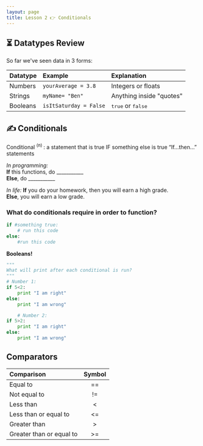 ```yaml
---
layout: page
title: Lesson 2 👉 Conditionals
---
```


## ⏳ Datatypes Review
So far we've seen data in 3 forms:

| Datatype | Example                | Explanation                         |
|:---------|:-----------------------|:------------------------------------|
| Numbers  | `yourAverage = 3.8`    | Integers or floats                  |
| Strings  | `myName= "Ben"`        | Anything inside "quotes"            |
| Booleans | `isItSaturday = False` | <kbd>true</kbd> or <kbd>false</kbd> |

## ✍ Conditionals
Conditional <sup>(n) </sup>: a statement that is true IF something else is true
“If…then…” statements

_In programming:_    
**If** this functions, do ___________    
**Else**, do ___________

_In life:_
**If** you do your homework, then you will earn a high grade.    
**Else**, you will earn a low grade.

### What do conditionals require in order to function?

```python
if #something true:
    # run this code
else:
    #run this code
```

**Booleans!**

```python
"""
What will print after each conditional is run?
"""
# Number 1:
if 5<2:
    print "I am right"
else:
    print "I am wrong"

    # Number 2:
if 5>2:
    print "I am right"
else:
    print "I am wrong"
```


## Comparators

| Comparison               | Symbol |
|:-------------------------|:------:|
| Equal to                 |   ==   |
| Not equal to             |   !=   |
| Less than                |   <    |
| Less than or equal to    |   <=   |
| Greater than             |   >    |
| Greater than or equal to |   >=   |

